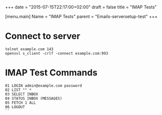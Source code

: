 +++
date = "2015-07-15T22:17:00+02:00"
draft = false
title = "IMAP Tests"

[menu.main]
Name = "IMAP Tests"
parent = "Emails-serversetup-test"
+++


# Connect to server

```
telnet example.com 143
openssl s_client -crlf -connect example.com:993
```

# IMAP Test Commands
```
01 LOGIN admin@example.com password
02 LIST "" *
03 SELECT INBOX
04 STATUS INBOX (MESSAGES)
05 FETCH 1 ALL
06 LOGOUT
``
